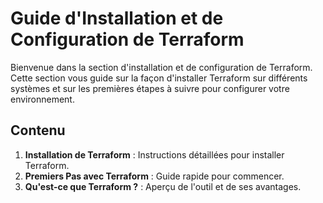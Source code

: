 # Guide d'Installation et de Configuration de Terraform

Bienvenue dans la section d'installation et de configuration de Terraform. Cette section vous guide sur la façon d'installer Terraform sur différents systèmes et sur les premières étapes à suivre pour configurer votre environnement.

## Contenu
1. **Installation de Terraform** : Instructions détaillées pour installer Terraform.
2. **Premiers Pas avec Terraform** : Guide rapide pour commencer.
3. **Qu'est-ce que Terraform ?** : Aperçu de l'outil et de ses avantages.

